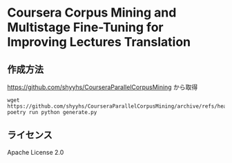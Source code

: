 # Coursera Corpus Mining and Multistage Fine-Tuning for Improving Lectures Translation
## 作成方法
https://github.com/shyyhs/CourseraParallelCorpusMining から取得
```
wget https://github.com/shyyhs/CourseraParallelCorpusMining/archive/refs/heads/master.zip
poetry run python generate.py
```

## ライセンス
Apache License 2.0

